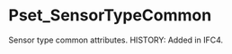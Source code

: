 # Pset_SensorTypeCommon

Sensor type common attributes.  HISTORY: Added in <!-- end of definition -->IFC4.

